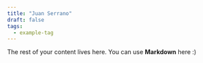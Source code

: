 ```yaml
---
title: "Juan Serrano"
draft: false
tags:
  - example-tag
---
```

 
The rest of your content lives here. You can use **Markdown** here :)